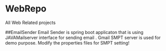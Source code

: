 # WebRepo
All Web Related projects

##EmailSender
Email Sender is spring boot applicaton that is using JAVAMailserver interface for sending email . Gmail SMPT server is used for demo purpose.
Modify the properties files for SMPT setting!
